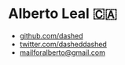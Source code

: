 Alberto Leal 🇨🇦
===============

- [github.com/dashed](https://github.com/dashed)
- [twitter.com/dasheddashed](https://twitter.com/dasheddashed)
- [mailforalberto@gmail.com](mailto:mailforalberto@gmail.com)

